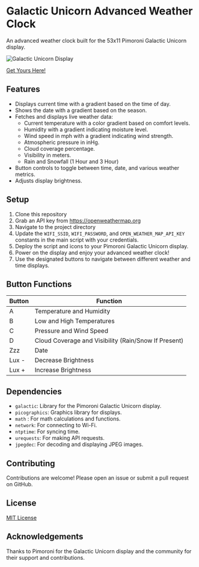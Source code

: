 # Galactic Unicorn Advanced Weather Clock

An advanced weather clock built for the 53x11 Pimoroni Galactic Unicorn display.

![Galactic Unicorn Display](https://shop.pimoroni.com/cdn/shop/products/galactic-unicorn-1_768x768.jpg)

[Get Yours Here!](https://shop.pimoroni.com/products/space-unicorns?variant=40842033561683)

## Features

- Displays current time with a gradient based on the time of day.
- Shows the date with a gradient based on the season.
- Fetches and displays live weather data:
  - Current temperature with a color gradient based on comfort levels.
  - Humidity with a gradient indicating moisture level.
  - Wind speed in mph with a gradient indicating wind strength.
  - Atmospheric pressure in inHg.
  - Cloud coverage percentage.
  - Visibility in meters.
  - Rain and Snowfall (1 Hour and 3 Hour)
- Button controls to toggle between time, date, and various weather metrics.
- Adjusts display brightness.

## Setup

1. Clone this repository
2. Grab an API key from https://openweathermap.org
3. Navigate to the project directory
4. Update the `WIFI_SSID`, `WIFI_PASSWORD`, and `OPEN_WEATHER_MAP_API_KEY` constants in the main script with your credentials.
5. Deploy the script and icons to your Pimoroni Galactic Unicorn display.
6. Power on the display and enjoy your advanced weather clock!
7. Use the designated buttons to navigate between different weather and time displays.

## Button Functions

| Button | Function                                  |
|--------|-------------------------------------------|
| A      | Temperature and Humidity                 |
| B      | Low and High Temperatures                |
| C      | Pressure and Wind Speed                  |
| D      | Cloud Coverage and Visibility (Rain/Snow If Present) |
| Zzz    | Date                                      |
| Lux -  | Decrease Brightness                      |
| Lux +  | Increase Brightness                      |


## Dependencies

- `galactic`: Library for the Pimoroni Galactic Unicorn display.
- `picographics`: Graphics library for displays.
- `math` : For math calculations and functions.
- `network`: For connecting to Wi-Fi.
- `ntptime`: For syncing time.
- `urequests`: For making API requests.
- `jpegdec`: For decoding and displaying JPEG images.

## Contributing

Contributions are welcome! Please open an issue or submit a pull request on GitHub.

## License

[MIT License](LICENSE)

## Acknowledgements

Thanks to Pimoroni for the Galactic Unicorn display and the community for their support and contributions.
